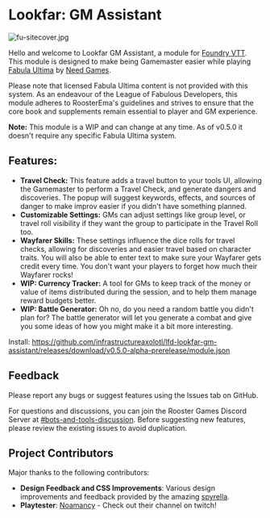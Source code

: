 # Lookfar: GM Assistant

![fu-sitecover.jpg](https://trello.com/1/cards/64db0994c4a8791322c8b2e2/attachments/64f476a7f1dc332714f44c8c/download/fu-sitecover.jpg)

Hello and welcome to Lookfar GM Assistant, a module for [Foundry VTT](<https://foundryvtt.com/>). This module is designed to make being Gamemaster easier while playing [Fabula Ultima](https://www.needgames.it/fabula-ultima-en/) by [Need Games](https://www.needgames.it/).

Please note that licensed Fabula Ultima content is not provided with this system. As an endeavour of the League of Fabulous Developers, this module adheres to RoosterEma's guidelines and strives to ensure that the core book and supplements remain essential to player and GM experience.

**Note:** This module is a WIP and can change at any time. As of v0.5.0 it doesn't require any specific Fabula Ultima system.

## Features:

- **Travel Check:** This feature adds a travel button to your tools UI, allowing the Gamemaster to perform a Travel Check, and generate dangers and discoveries. The popup will suggest keywords, effects, and sources of danger to make improv easier if you didn't have something planned.
- **Customizable Settings:** GMs can adjust settings like group level, or travel roll visibility if they want the group to participate in the Travel Roll too.
- **Wayfarer Skills:** These settings influence the dice rolls for travel checks, allowing for discoveries and easier travel based on character traits. You will also be able to enter text to make sure your Wayfarer gets credit every time. You don't want your players to forget how much their Wayfarer rocks!
- **WIP: Currency Tracker:** A tool for GMs to keep track of the money or value of items distributed during the session, and to help them manage reward budgets better.
- **WIP: Battle Generator:** Oh no, do you need a random battle you didn't plan for? The battle generator will let you generate a combat and give you some ideas of how you might make it a bit more interesting.

Install: https://github.com/infrastructureaxolotl/lfd-lookfar-gm-assistant/releases/download/v0.5.0-alpha-prerelease/module.json

## Feedback

Please report any bugs or suggest features using the Issues tab on GitHub.

For questions and discussions, you can join the Rooster Games Discord Server at [#bots-and-tools-discussion](https://discord.com/channels/447159961491865610/1034111889740943470 "‌"). Before suggesting new features, please review the existing issues to avoid duplication.

## Project Contributors

Major thanks to the following contributors:

- **Design Feedback and CSS Improvements**: Various design improvements and feedback provided by the amazing [spyrella](https://github.com/spyrella).
- **Playtester**: [Noamancy](https://www.twitch.tv/unh0lygrail) - Check out their channel on twitch!
